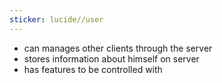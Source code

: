```yaml
---
sticker: lucide//user
---
```

- can manages other clients through the server
- stores information about himself on server
- has features to be controlled with